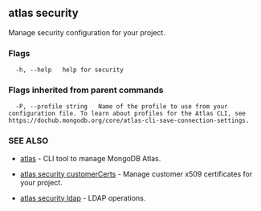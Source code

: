 ## atlas security

Manage security configuration for your project.






### Flags

```
  -h, --help   help for security

```


### Flags inherited from parent commands

```
  -P, --profile string   Name of the profile to use from your configuration file. To learn about profiles for the Atlas CLI, see https://dochub.mongodb.org/core/atlas-cli-save-connection-settings.

```

### SEE ALSO


* [atlas](atlas.md)	- CLI tool to manage MongoDB Atlas.

* [atlas security customerCerts](atlas_security_customerCerts.md)	- Manage customer x509 certificates for your project.

* [atlas security ldap](atlas_security_ldap.md)	- LDAP operations.



